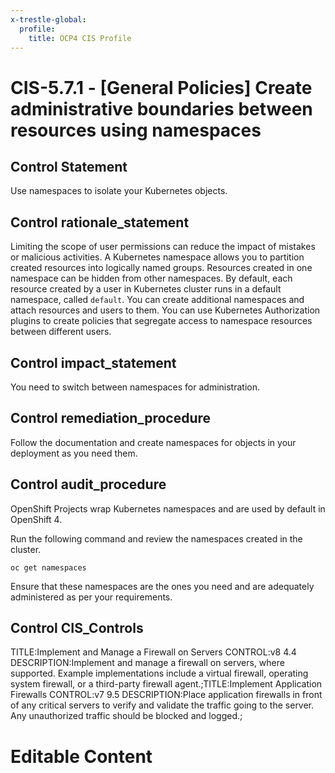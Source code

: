 ```yaml
---
x-trestle-global:
  profile:
    title: OCP4 CIS Profile
---
```


# CIS-5.7.1 - \[General Policies\] Create administrative boundaries between resources using namespaces

## Control Statement

Use namespaces to isolate your Kubernetes objects.

## Control rationale_statement

Limiting the scope of user permissions can reduce the impact of mistakes or malicious activities. A Kubernetes namespace allows you to partition created resources into logically named groups. Resources created in one namespace can be hidden from other namespaces. By default, each resource created by a user in Kubernetes cluster runs in a default namespace, called `default`. You can create additional namespaces and attach resources and users to them. You can use Kubernetes Authorization plugins to create policies that segregate access to namespace resources between different users.

## Control impact_statement

You need to switch between namespaces for administration.

## Control remediation_procedure

Follow the documentation and create namespaces for objects in your deployment as you need them.

## Control audit_procedure

OpenShift Projects wrap Kubernetes namespaces and are used by default in OpenShift 4. 

Run the following command and review the namespaces created in the cluster.

```
oc get namespaces
```

Ensure that these namespaces are the ones you need and are adequately administered as per your requirements.

## Control CIS_Controls

TITLE:Implement and Manage a Firewall on Servers CONTROL:v8 4.4 DESCRIPTION:Implement and manage a firewall on servers, where supported. Example implementations include a virtual firewall, operating system firewall, or a third-party firewall agent.;TITLE:Implement Application Firewalls CONTROL:v7 9.5 DESCRIPTION:Place application firewalls in front of any critical servers to verify and validate the traffic going to the server. Any unauthorized traffic should be blocked and logged.;

# Editable Content

<!-- Make additions and edits below -->
<!-- The above represents the contents of the control as received by the profile, prior to additions. -->
<!-- If the profile makes additions to the control, they will appear below. -->
<!-- The above markdown may not be edited but you may edit the content below, and/or introduce new additions to be made by the profile. -->
<!-- If there is a yaml header at the top, parameter values may be edited. Use --set-parameters to incorporate the changes during assembly. -->
<!-- The content here will then replace what is in the profile for this control, after running profile-assemble. -->
<!-- The current profile has no added parts for this control, but you may add new ones here. -->
<!-- Each addition must have a heading either of the form ## Control my_addition_name -->
<!-- or ## Part a. (where the a. refers to one of the control statement labels.) -->
<!-- "## Control" parts are new parts added after the statement part. -->
<!-- "## Part" parts are new parts added into the top-level statement part with that label. -->
<!-- Subparts may be added with nested hash levels of the form ### My Subpart Name -->
<!-- underneath the parent ## Control or ## Part being added -->
<!-- See https://ibm.github.io/compliance-trestle/tutorials/ssp_profile_catalog_authoring/ssp_profile_catalog_authoring for guidance. -->
